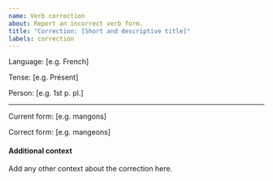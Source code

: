 ```yaml
---
name: Verb correction
about: Report an incorrect verb form.
title: "Correction: [Short and descriptive title]"
labels: correction
---
```


Language: [e.g. French]

Tense: [e.g. Présent]

Person: [e.g. 1st p. pl.]

---

Current form: [e.g. mangons]

Correct form: [e.g. mangeons]

#### Additional context

Add any other context about the correction here.
